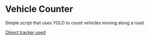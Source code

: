 # Vehicle Counter

Simple script that uses YOLO to count vehicles moving along a road.

[Object tracker used](https://github.com/abewley/sort)
